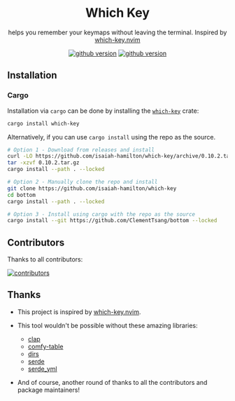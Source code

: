 <div align="center">
  <h1>Which Key</h1>

  helps you remember your keymaps without leaving the terminal. Inspired by [which-key.nvim](https://github.com/folke/which-key.nvim)

  [<img src="https://img.shields.io/crates/v/which-key" alt="github version">](https://crates.io/crates/which-key)
  [<img src="https://img.shields.io/crates/size/which-key" alt="github version">](https://crates.io/crates/which-key)
</div>

## Installation

### Cargo

Installation via `cargo` can be done by installing the [`which-key`](https://crates.io/crates/which-key) crate:

```bash
cargo install which-key
```

Alternatively, if you can use `cargo install` using the repo as the source.

```bash
# Option 1 - Download from releases and install
curl -LO https://github.com/isaiah-hamilton/which-key/archive/0.10.2.tar.gz
tar -xzvf 0.10.2.tar.gz
cargo install --path . --locked

# Option 2 - Manually clone the repo and install
git clone https://github.com/isaiah-hamilton/which-key
cd bottom
cargo install --path . --locked

# Option 3 - Install using cargo with the repo as the source
cargo install --git https://github.com/ClementTsang/bottom --locked
```

## Contributors

Thanks to all contributors:

[<img src="https://contributors.deno.dev/isaiah-hamilton/which-key" alt="contributors">](https://github.com/isaiah-hamilton/which-key/graphs/contributors)

## Thanks

- This project is inspired by [which-key.nvim](https://github.com/folke/which-key.nvim).

- This tool wouldn't be possible without these amazing libraries:
  - [clap](https://github.com/clap-rs/clap)
  - [comfy-table](https://github.com/Nukesor/comfy-table)
  - [dirs](https://github.com/dirs-dev/dirs-rs)
  - [serde](https://github.com/serde-rs/serde)
  - [serde_yml](https://github.com/sebastienrousseau/serde_yml)

- And of course, another round of thanks to all the contributors and package maintainers!
